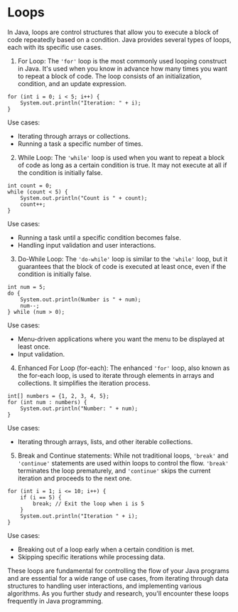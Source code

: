 # Loops

In Java, loops are control structures that allow you to execute a block of
code repeatedly based on a condition. Java provides several types of loops,
each with its specific use cases.

1. For Loop:
The `'for'` loop is the most commonly used looping construct in Java. It's
used when you know in advance how many times you want to repeat a block
of code. The loop consists of an initialization, condition, and an update
expression.
```
for (int i = 0; i < 5; i++) {
    System.out.println("Iteration: " + i);
}
```
Use cases:
- Iterating through arrays or collections.
- Running a task a specific number of times.

2. While Loop:
The `'while'` loop is used when you want to repeat a block of code as long
as a certain condition is true. It may not execute at all if the condition
is initially false.
```
int count = 0;
while (count < 5) {
    System.out.println("Count is " + count);
    count++;
}
```
Use cases:
- Running a task until a specific condition becomes false.
- Handling input validation and user interactions.

3. Do-While Loop:
The `'do-while'` loop is similar to the `'while'` loop, but it guarantees
that the block of code is executed at least once, even if the condition is
initially false.
```
int num = 5;
do {
    System.out.println(Number is " + num);
    num--;
} while (num > 0);
```
Use cases:
- Menu-driven applications where you want the menu to be displayed at
least once.
- Input validation.

4. Enhanced For Loop (for-each):
The enhanced `'for'` loop, also known as the for-each loop, is used to
iterate through elements in arrays and collections. It simplifies the
iteration process.
```
int[] numbers = {1, 2, 3, 4, 5};
for (int num : numbers) {
    System.out.println("Number: " + num);
}
```
Use cases:
- Iterating through arrays, lists, and other iterable collections.

5. Break and Continue statements:
While not traditional loops, `'break'` and `'continue'` statements are
used within loops to control the flow. `'break'` terminates the loop
prematurely, and `'continue'` skips the current iteration and proceeds
to the next one.
```
for (int i = 1; i <= 10; i++) {
    if (i == 5) {
        break; // Exit the loop when i is 5
    }
    System.out.println("Iteration " + i);
}
```
Use cases:
- Breaking out of a loop early when a certain condition is met.
- Skipping specific iterations while processing data.

These loops are fundamental for controlling the flow of your Java programs
and are essential for a wide range of use cases, from iterating through
data structures to handling user interactions, and implementing various
algorithms. As you further study and research, you'll encounter these
loops frequently in Java programming.
